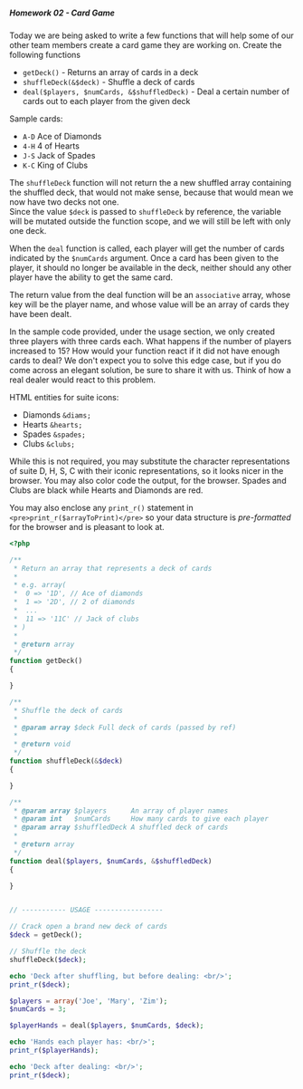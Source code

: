##### Homework 02 - Card Game

Today we are being asked to write a few functions that will help some of our other team members create a card game they are working on. 
Create the following functions
- ```getDeck()``` - Returns an array of cards in a deck
- ```shuffleDeck(&$deck)``` - Shuffle a deck of cards
- ```deal($players, $numCards, &$shuffledDeck)``` - Deal a certain number of cards out to each player from the given deck

Sample cards: 
- ```A-D``` Ace of Diamonds
- ```4-H``` 4 of Hearts 
- ```J-S``` Jack of Spades
- ```K-C``` King of Clubs

The ```shuffleDeck``` function will not return the a new shuffled array containing the shuffled deck, that would not make sense, because that would mean we now have two decks not one.  
Since the value ```$deck``` is passed to ```shuffleDeck``` by reference, the variable will be mutated outside the function scope, and we will still be left with only one deck.

When the ```deal``` function is called, each player will get the number of cards indicated by the ```$numCards``` argument. 
Once a card has been given to the player, it should no longer be available in the deck, neither should any other player have the ability to get the same card. 

The return value from the deal function will be an ```associative``` array, whose key will be the player name, and whose value will be an array of cards they have been dealt. 

In the sample code provided, under the usage section, we only created three players with three cards each. What happens if the number of players increased to 15? 
How would your function react if it did not have enough cards to deal? 
We don't expect you to solve this edge case, but if you do come across an elegant solution, be sure to share it with us. Think of how a real dealer would react to this problem.

HTML entities for suite icons:
- Diamonds ```&diams;```
- Hearts ```&hearts;```
- Spades ```&spades;```
- Clubs ```&clubs;```

While this is not required, you may substitute the character representations of suite D, H, S, C with their iconic representations, so it looks nicer in the browser. 
You may also color code the output, for the browser. Spades and Clubs are black while Hearts and Diamonds are red.

You may also enclose any ```print_r()``` statement in ```<pre>print_r($arrayToPrint)</pre>``` so your data structure is *pre-formatted* for the browser and is pleasant to look at.

```php
<?php

/**
 * Return an array that represents a deck of cards
 *
 * e.g. array(
 *  0 => '1D', // Ace of diamonds
 *  1 => '2D', // 2 of diamonds
 *  ...
 *  11 => '11C' // Jack of clubs
 * )
 *
 * @return array
 */
function getDeck()
{

}

/**
 * Shuffle the deck of cards
 *
 * @param array $deck Full deck of cards (passed by ref)
 *
 * @return void
 */
function shuffleDeck(&$deck)
{

}

/**
 * @param array $players      An array of player names
 * @param int   $numCards     How many cards to give each player
 * @param array $shuffledDeck A shuffled deck of cards
 *
 * @return array
 */
function deal($players, $numCards, &$shuffledDeck)
{

}


// ----------- USAGE -----------------

// Crack open a brand new deck of cards
$deck = getDeck();

// Shuffle the deck
shuffleDeck($deck);

echo 'Deck after shuffling, but before dealing: <br/>';
print_r($deck);

$players = array('Joe', 'Mary', 'Zim');
$numCards = 3;

$playerHands = deal($players, $numCards, $deck);

echo 'Hands each player has: <br/>';
print_r($playerHands);

echo 'Deck after dealing: <br/>';
print_r($deck);
```
